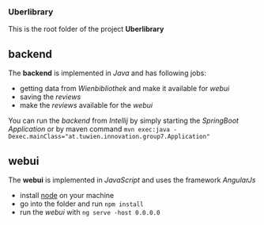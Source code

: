 ### Uberlibrary 

This is the root folder of the project **Uberlibrary**

## backend
The **backend** is implemented in *Java* and has following jobs:
 - getting data from *Wienbibliothek* and make it available for *webui*
 - saving the *reviews*
 - make the *reviews* available for the *webui*

You can run the *backend* from *Intellij* by simply starting the *SpringBoot Application* or by maven command `mvn exec:java -Dexec.mainClass="at.tuwien.innovation.group7.Application"`

## webui
The **webui** is implemented in *JavaScript* and uses the framework *AngularJs*
- install [node](https://nodejs.org/en/download/) on your machine
- go into the folder and run `npm install`
- run the *webui* with `ng serve -host 0.0.0.0`
